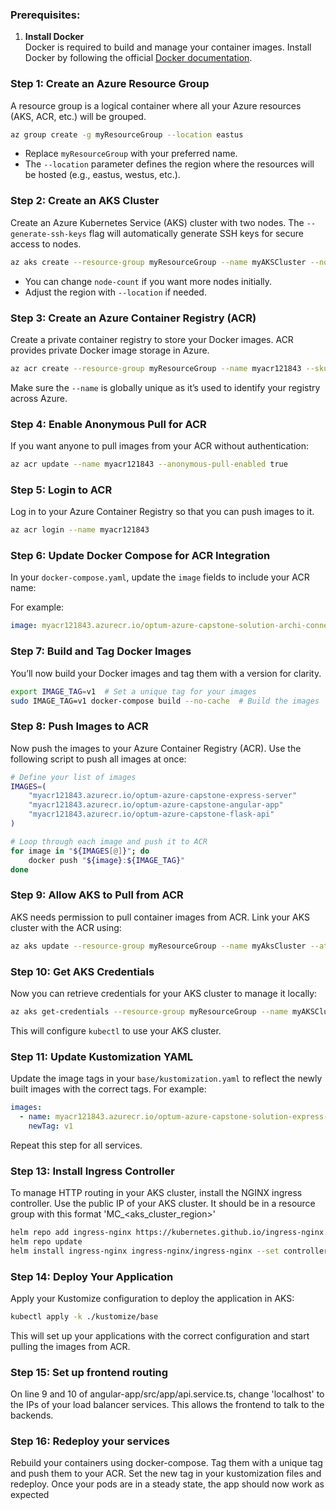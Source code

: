 ### Prerequisites:
1. **Install Docker**  
   Docker is required to build and manage your container images. Install Docker by following the official [Docker documentation](https://docs.docker.com/get-docker/).

### Step 1: Create an Azure Resource Group
A resource group is a logical container where all your Azure resources (AKS, ACR, etc.) will be grouped.

```bash
az group create -g myResourceGroup --location eastus
```

- Replace `myResourceGroup` with your preferred name.
- The `--location` parameter defines the region where the resources will be hosted (e.g., eastus, westus, etc.).

### Step 2: Create an AKS Cluster
Create an Azure Kubernetes Service (AKS) cluster with two nodes. The `--generate-ssh-keys` flag will automatically generate SSH keys for secure access to nodes.

```bash
az aks create --resource-group myResourceGroup --name myAKSCluster --node-count 2 --generate-ssh-keys --location eastus
```

- You can change `node-count` if you want more nodes initially.
- Adjust the region with `--location` if needed.

### Step 3: Create an Azure Container Registry (ACR)
Create a private container registry to store your Docker images. ACR provides private Docker image storage in Azure.

```bash
az acr create --resource-group myResourceGroup --name myacr121843 --sku Standard --location eastus
```

Make sure the `--name` is globally unique as it’s used to identify your registry across Azure.

### Step 4: Enable Anonymous Pull for ACR
If you want anyone to pull images from your ACR without authentication:

```bash
az acr update --name myacr121843 --anonymous-pull-enabled true
```

### Step 5: Login to ACR
Log in to your Azure Container Registry so that you can push images to it.

```bash
az acr login --name myacr121843
```

### Step 6: Update Docker Compose for ACR Integration
In your `docker-compose.yaml`, update the `image` fields to include your ACR name:

For example:
```yaml
image: myacr121843.azurecr.io/optum-azure-capstone-solution-archi-connect-frontend:${IMAGE_TAG}
```

### Step 7: Build and Tag Docker Images
You’ll now build your Docker images and tag them with a version for clarity.

```bash
export IMAGE_TAG=v1  # Set a unique tag for your images
sudo IMAGE_TAG=v1 docker-compose build --no-cache  # Build the images
```

### Step 8: Push Images to ACR
Now push the images to your Azure Container Registry (ACR). Use the following script to push all images at once:

```bash
# Define your list of images
IMAGES=(
    "myacr121843.azurecr.io/optum-azure-capstone-express-server"
    "myacr121843.azurecr.io/optum-azure-capstone-angular-app"
    "myacr121843.azurecr.io/optum-azure-capstone-flask-api"
)

# Loop through each image and push it to ACR
for image in "${IMAGES[@]}"; do
    docker push "${image}:${IMAGE_TAG}"
done
```

### Step 9: Allow AKS to Pull from ACR
AKS needs permission to pull container images from ACR. Link your AKS cluster with the ACR using:

```bash
az aks update --resource-group myResourceGroup --name myAksCluster --attach-acr myacr121843
```

### Step 10: Get AKS Credentials
Now you can retrieve credentials for your AKS cluster to manage it locally:

```bash
az aks get-credentials --resource-group myResourceGroup --name myAKSCluster
```

This will configure `kubectl` to use your AKS cluster.

### Step 11: Update Kustomization YAML
Update the image tags in your `base/kustomization.yaml` to reflect the newly built images with the correct tags. For example:

```yaml
images:
  - name: myacr121843.azurecr.io/optum-azure-capstone-solution-express-server
    newTag: v1
```

Repeat this step for all services.

### Step 13: Install Ingress Controller
To manage HTTP routing in your AKS cluster, install the NGINX ingress controller. Use the public IP of your AKS cluster. It should be in a resource group with this format 'MC_<your-rg-name>_<your-aks-cluster-name>_<aks_cluster_region>'

```bash
helm repo add ingress-nginx https://kubernetes.github.io/ingress-nginx
helm repo update
helm install ingress-nginx ingress-nginx/ingress-nginx --set controller.service.loadBalancerIP=<your-public-ip>
```

### Step 14: Deploy Your Application
Apply your Kustomize configuration to deploy the application in AKS:

```bash
kubectl apply -k ./kustomize/base
```

This will set up your applications with the correct configuration and start pulling the images from ACR.

### Step 15: Set up frontend routing

On line 9 and 10 of angular-app/src/app/api.service.ts, change 'localhost' to the IPs of your load balancer services. This allows the frontend to talk to the backends.

### Step 16: Redeploy your services

Rebuild your containers using docker-compose. Tag them with a unique tag and push them to your ACR. Set the new tag in your kustomization files and redeploy. Once your pods are in a steady state, the app should now work as expected
